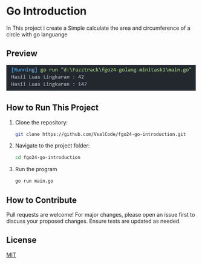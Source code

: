 # Go Introduction

In This project i create a Simple calculate the area and circumference of a circle with go languange

## Preview

![Preview](./image.png)

## How to Run This Project

1. Clone the repository:
   ```bash
   git clone https://github.com/VsalCode/fgo24-go-introduction.git
   ```

2. Navigate to the project folder:
   ```bash
   cd fgo24-go-introduction
   ```

3. Run the program
   ```bash
   go run main.go
   ```

## How to Contribute
Pull requests are welcome! For major changes, please open an issue first to discuss your proposed changes. Ensure tests are updated as needed.

## License
[MIT](https://opensource.org/license/mit)
